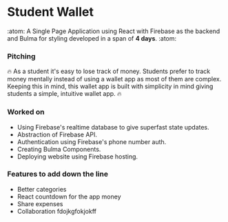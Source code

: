 # Student Wallet
:atom: 
A Single Page Application using React with Firebase as the backend and Bulma for styling developed in a span of **4 days**.
:atom:

### Pitching
:fire:
As a student it's easy to lose track of money. Students prefer to track money mentally instead of using a wallet app as most of them are complex. Keeping this in mind, this wallet app is built with simplicity in mind giving students a simple, intuitive wallet app. 
:fire:

### Worked on
- Using Firebase's realtime database to give superfast state updates.
- Abstraction of Firebase API.
- Authentication using Firebase's phone number auth.
- Creating Bulma Components.
- Deploying website using Firebase hosting.

### Features to add down the line
- Better categories
- React countdown for the app money
- Share expenses
- Collaboration
fdojkgfokjokff
